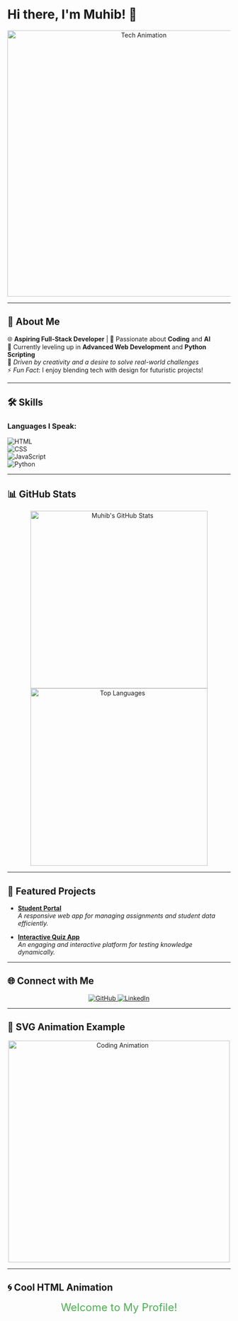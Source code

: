 # Hi there, I'm **Muhib**! 👋  

<p align="center">
  <img src="https://media.giphy.com/media/L8K62iTDkzGX6/giphy.gif" alt="Tech Animation" width="600"/>
</p>

---

## 🚀 About Me  
🌐 **Aspiring Full-Stack Developer** | 🌟 Passionate about **Coding** and **AI**  
🌱 Currently leveling up in **Advanced Web Development** and **Python Scripting**  
🎯 *Driven by creativity and a desire to solve real-world challenges*  
⚡ *Fun Fact*: I enjoy blending tech with design for futuristic projects!  

---

## 🛠️ Skills  
### **Languages I Speak:**  
![HTML](https://img.shields.io/badge/-HTML-orange?style=flat-square&logo=html5&logoColor=white)  
![CSS](https://img.shields.io/badge/-CSS-blue?style=flat-square&logo=css3&logoColor=white)  
![JavaScript](https://img.shields.io/badge/-JavaScript-yellow?style=flat-square&logo=javascript&logoColor=white)  
![Python](https://img.shields.io/badge/-Python-green?style=flat-square&logo=python&logoColor=white)  

---

## 📊 GitHub Stats  
<p align="center">
  <img src="https://github-readme-stats.vercel.app/api?username=yourusername&show_icons=true&theme=radical" alt="Muhib's GitHub Stats" width="400px"/>  
  <img src="https://github-readme-stats.vercel.app/api/top-langs/?username=yourusername&layout=compact&theme=radical" alt="Top Languages" width="400px"/>  
</p>

---

## 📂 Featured Projects  
- **[Student Portal](https://github.com/yourusername/student-portal)**  
  *A responsive web app for managing assignments and student data efficiently.*  

- **[Interactive Quiz App](https://github.com/yourusername/quiz-app)**  
  *An engaging and interactive platform for testing knowledge dynamically.*  

---

## 🌐 Connect with Me  
<p align="center">
  <a href="https://github.com/yourusername" target="_blank">
    <img src="https://img.shields.io/badge/-GitHub-black?style=for-the-badge&logo=github&logoColor=white" alt="GitHub"/>
  </a>
  <a href="https://linkedin.com/in/yourprofile" target="_blank">
    <img src="https://img.shields.io/badge/-LinkedIn-blue?style=for-the-badge&logo=linkedin&logoColor=white" alt="LinkedIn"/>
  </a>
</p>

---

## 🎨 SVG Animation Example  
<p align="center">
  <img src="https://raw.githubusercontent.com/yourusername/yourrepo/main/animated-coding.svg" alt="Coding Animation" width="500"/>
</p>

---

## 🌀 Cool HTML Animation  
<p align="center">
  <span style="color: #4caf50; font-size: 24px; animation: typing 3s steps(40, end), blink 0.5s step-end infinite;">
    Welcome to My Profile!
  </span>
</p>

<style>
  @keyframes typing {
    from { width: 0; }
    to { width: 100%; }
  }
  @keyframes blink {
    50% { border-color: transparent; }
  }
</style>
